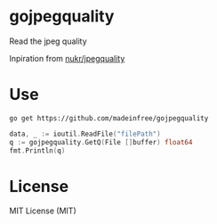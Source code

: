# gojpegquality

Read the jpeg quality

Inpiration from [nukr/jpegquality](https://github.com/nukr/jpegquality)

# Use

```command
go get https://github.com/madeinfree/gojpegquality
```

```go
data, _ := ioutil.ReadFile("filePath")
q := gojpegquality.GetQ(File []buffer) float64
fmt.Println(q)
```

# License

MIT License (MIT)
